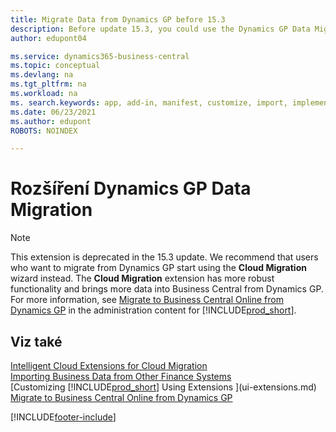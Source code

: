```yaml
---
title: Migrate Data from Dynamics GP before 15.3
description: Before update 15.3, you could use the Dynamics GP Data Migration extension to migrate customers, vendors, and more from Dynamics GP to Business Central.
author: edupont04

ms.service: dynamics365-business-central
ms.topic: conceptual
ms.devlang: na
ms.tgt_pltfrm: na
ms.workload: na
ms. search.keywords: app, add-in, manifest, customize, import, implement
ms.date: 06/23/2021
ms.author: edupont
ROBOTS: NOINDEX

---
```

# Rozšíření Dynamics GP Data Migration

> [!NOTE]
> This extension is deprecated in the 15.3 update. We recommend that users who want to migrate from Dynamics GP start using the **Cloud Migration** wizard instead. The **Cloud Migration** extension has more robust functionality and brings more data into Business Central from Dynamics GP. For more information, see [Migrate to Business Central Online from Dynamics GP](/dynamics365/business-central/dev-itpro/administration/migrate-dynamics-gp) in the administration content for [!INCLUDE[prod_short](includes/prod_short.md)].

## Viz také

[Intelligent Cloud Extensions for Cloud Migration](ui-extensions-data-replication.md)  
[Importing Business Data from Other Finance Systems](across-import-data-configuration-packages.md)  
[Customizing [!INCLUDE[prod_short](includes/prod_short.md)] Using Extensions ](ui-extensions.md)  
[Migrate to Business Central Online from Dynamics GP](/dynamics365/business-central/dev-itpro/administration/migrate-dynamics-gp)


[!INCLUDE[footer-include](includes/footer-banner.md)]